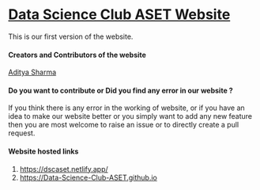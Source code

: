# [Data Science Club ASET Website](https://data-science-club-aset.github.io/)

This is our first version of the website. 

#### Creators and Contributors of the website

[Aditya Sharma](https://github.com/aditya31Sharma)

#### Do you want to contribute or Did you find any error in our website ?

If you think there is any error in the working of website, or if you have an idea to make our website better or you simply want to add any new feature then you are most welcome to raise an issue or to directly create a pull request.

#### Website hosted links

1. https://dscaset.netlify.app/
2. https://Data-Science-Club-ASET.github.io
